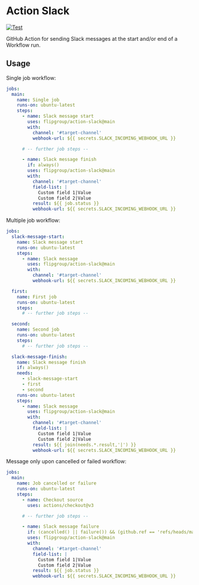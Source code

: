 # Action Slack

[![Test](https://github.com/flipgroup/action-slack/actions/workflows/test.yml/badge.svg)](https://github.com/flipgroup/action-slack/actions/workflows/test.yml)

GitHub Action for sending Slack messages at the start and/or end of a Workflow run.

## Usage

Single job workflow:

```yaml
jobs:
  main:
    name: Single job
    runs-on: ubuntu-latest
    steps:
      - name: Slack message start
        uses: flipgroup/action-slack@main
        with:
          channel: '#target-channel'
          webhook-url: ${{ secrets.SLACK_INCOMING_WEBHOOK_URL }}

      # -- further job steps --

      - name: Slack message finish
        if: always()
        uses: flipgroup/action-slack@main
        with:
          channel: '#target-channel'
          field-list: |
            Custom field 1|Value
            Custom field 2|Value
          result: ${{ job.status }}
          webhook-url: ${{ secrets.SLACK_INCOMING_WEBHOOK_URL }}
```

Multiple job workflow:

```yaml
jobs:
  slack-message-start:
    name: Slack message start
    runs-on: ubuntu-latest
    steps:
      - name: Slack message
        uses: flipgroup/action-slack@main
        with:
          channel: '#target-channel'
          webhook-url: ${{ secrets.SLACK_INCOMING_WEBHOOK_URL }}

  first:
    name: First job
    runs-on: ubuntu-latest
    steps:
      # -- further job steps --

  second:
    name: Second job
    runs-on: ubuntu-latest
    steps:
      # -- further job steps --

  slack-message-finish:
    name: Slack message finish
    if: always()
    needs:
      - slack-message-start
      - first
      - second
    runs-on: ubuntu-latest
    steps:
      - name: Slack message
        uses: flipgroup/action-slack@main
        with:
          channel: '#target-channel'
          field-list: |
            Custom field 1|Value
            Custom field 2|Value
          result: ${{ join(needs.*.result,'|') }}
          webhook-url: ${{ secrets.SLACK_INCOMING_WEBHOOK_URL }}
```

Message only upon cancelled or failed workflow:

```yaml
jobs:
  main:
    name: Job cancelled or failure
    runs-on: ubuntu-latest
    steps:
      - name: Checkout source
        uses: actions/checkout@v3

      # -- further job steps --

      - name: Slack message failure
        if: (cancelled() || failure()) && (github.ref == 'refs/heads/main')
        uses: flipgroup/action-slack@main
        with:
          channel: '#target-channel'
          field-list: |
            Custom field 1|Value
            Custom field 2|Value
          result: ${{ job.status }}
          webhook-url: ${{ secrets.SLACK_INCOMING_WEBHOOK_URL }}
```
